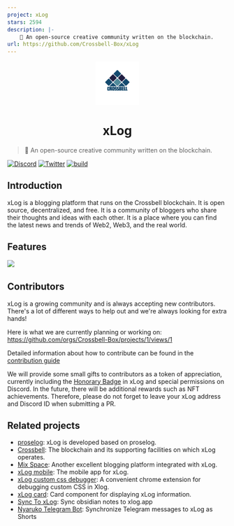 ```yaml
---
project: xLog
stars: 2594
description: |-
    🪽 An open-source creative community written on the blockchain.
url: https://github.com/Crossbell-Box/xLog
---
```


<p align="center">
<img src="https://raw.githubusercontent.com/Crossbell-Box/xLog/main/public/assets/logo.svg" alt="xLog" width="100">
</p>
<h1 align="center">xLog</h1>

> 🪽 An open-source creative community written on the blockchain.

[![Discord](https://img.shields.io/badge/chat-Discord-5865F2.svg?logo=discord&style=flat-square)](https://discord.gg/46VJMMVCuF) [![Twitter](https://img.shields.io/badge/Twitter-@_xLog-1d9bf0.svg?logo=twitter&style=flat-square)](https://x.com/_xLog) [![build](https://img.shields.io/github/actions/workflow/status/Crossbell-Box/xLog/docker-build-push-prod.yaml?logo=github&style=flat-square)](https://github.com/Crossbell-Box/xLog/actions/workflows/docker-build-push-prod.yaml)

## Introduction

xLog is a blogging platform that runs on the Crossbell blockchain. It is open source, decentralized, and free. It is a community of bloggers who share their thoughts and ideas with each other. It is a place where you can find the latest news and trends of Web2, Web3, and the real world.

## Features

![](https://i.imgur.com/S0PbFjg.png)

## Contributors

xLog is a growing community and is always accepting new contributors. There's a lot of different ways to help out and we're always looking for extra hands!

Here is what we are currently planning or working on: https://github.com/orgs/Crossbell-Box/projects/1/views/1

Detailed information about how to contribute can be found in the [contribution guide](https://github.com/Crossbell-Box/xLog/blob/dev/CONTRIBUTING.md)

We will provide some small gifts to contributors as a token of appreciation, currently including the [Honorary Badge](https://xlog.xlog.app/week14-2023#honorary-badges-for-outstanding-contributors) in xLog and special permissions on Discord. In the future, there will be additional rewards such as NFT achievements. Therefore, please do not forget to leave your xLog address and Discord ID when submitting a PR.

## Related projects

- [proselog](https://github.com/proselog/proselog): xLog is developed based on proselog.
- [Crossbell](https://github.com/Crossbell-Box): The blockchain and its supporting facilities on which xLog operates.
- [Mix Space](https://github.com/mx-space): Another excellent blogging platform integrated with xLog.
- [xLog mobile](https://github.com/Crossbell-Box/xLog-mobile): The mobile app for xLog.
- [xLog custom css debugger](https://github.com/birdgg/xLog-custom-css-debugger): A convenient chrome extension for debugging custom CSS in Xlog.
- [xLog card](https://github.com/Alex-Programer/xlog-card): Card component for displaying xLog information.
- [Sync To xLog](https://github.com/Otto-J/sync-to-xlog): Sync obsidian notes to xlog.app
- [Nyaruko Telegram Bot](https://github.com/niracler/nyaruko-telegram-bot): Synchronize Telegram messages to xLog as Shorts

